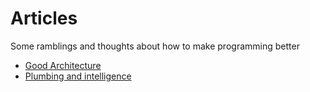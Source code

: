 # Articles

Some ramblings and thoughts about how to make programming better

* [Good Architecture](./good-architecture)
* [Plumbing and intelligence](plumbing-and-intelligence)
